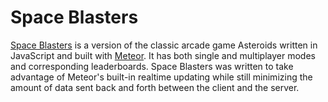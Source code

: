 # Space Blasters

[Space Blasters](http://spaceblasters.meteor.com) is a version of the classic arcade game Asteroids written in JavaScript and built with [Meteor](http://www.meteor.com).  It has both single and multiplayer modes and corresponding leaderboards.  Space Blasters was written to take advantage of Meteor's built-in realtime updating while still minimizing the amount of data sent back and forth between the client and the server.
